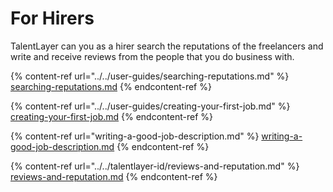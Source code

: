 # For Hirers

TalentLayer can you as a hirer search the reputations of the freelancers and write and receive reviews from the people that you do business with.&#x20;

{% content-ref url="../../user-guides/searching-reputations.md" %}
[searching-reputations.md](../../user-guides/searching-reputations.md)
{% endcontent-ref %}

{% content-ref url="../../user-guides/creating-your-first-job.md" %}
[creating-your-first-job.md](../../user-guides/creating-your-first-job.md)
{% endcontent-ref %}

{% content-ref url="writing-a-good-job-description.md" %}
[writing-a-good-job-description.md](writing-a-good-job-description.md)
{% endcontent-ref %}

{% content-ref url="../../talentlayer-id/reviews-and-reputation.md" %}
[reviews-and-reputation.md](../../talentlayer-id/reviews-and-reputation.md)
{% endcontent-ref %}
